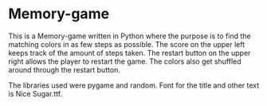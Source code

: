 # Memory-game

This is a Memory-game written in Python where the purpose is to find the matching colors in as few steps as possible.
The score on the upper left keeps track of the amount of steps taken.
The restart button on the upper right allows the player to restart the game. The colors also get shuffled around through the restart button.

The libraries used were pygame and random. 
Font for the title and other text is Nice Sugar.ttf.
